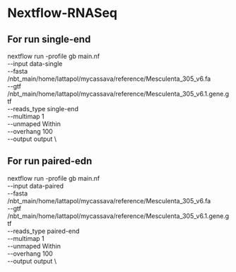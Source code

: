 # Nextflow-RNASeq

## For run single-end
nextflow run -profile gb main.nf \
    --input data-single \
    --fasta /nbt_main/home/lattapol/mycassava/reference/Mesculenta_305_v6.fa  \
    --gtf /nbt_main/home/lattapol/mycassava/reference/Mesculenta_305_v6.1.gene.gtf \
    --reads_type single-end \
    --multimap 1 \
    --unmaped Within \
    --overhang 100 \
    --output output \
## For run paired-edn   
nextflow run -profile gb main.nf \
    --input data-paired \
    --fasta /nbt_main/home/lattapol/mycassava/reference/Mesculenta_305_v6.fa  \
    --gtf /nbt_main/home/lattapol/mycassava/reference/Mesculenta_305_v6.1.gene.gtf \
    --reads_type paired-end \
    --multimap 1 \
    --unmaped Within \
    --overhang 100 \
    --output output \
